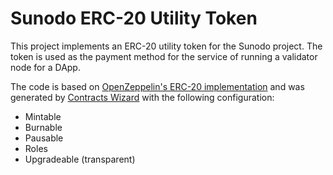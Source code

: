 # Sunodo ERC-20 Utility Token

This project implements an ERC-20 utility token for the Sunodo project.
The token is used as the payment method for the service of running a validator node for a DApp.

The code is based on [OpenZeppelin's ERC-20 implementation](https://docs.openzeppelin.com/contracts/4.x/erc20) and was generated by [Contracts Wizard](https://wizard.openzeppelin.com) with the following configuration:

-   Mintable
-   Burnable
-   Pausable
-   Roles
-   Upgradeable (transparent)
